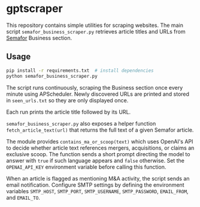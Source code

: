 # gptscraper

This repository contains simple utilities for scraping websites. The main script `semafor_business_scraper.py` retrieves article titles and URLs from [Semafor](https://www.semafor.com/) Business section.

## Usage

```bash
pip install -r requirements.txt  # install dependencies
python semafor_business_scraper.py
```

The script runs continuously, scraping the Business section once every minute
using APScheduler. Newly discovered URLs are printed and stored in
`seen_urls.txt` so they are only displayed once.

Each run prints the article title followed by its URL.

`semafor_business_scraper.py` also exposes a helper function `fetch_article_text(url)`
that returns the full text of a given Semafor article.

The module provides `contains_ma_or_scoop(text)` which uses OpenAI's API to
decide whether article text references mergers, acquisitions, or claims an
exclusive scoop. The function sends a short prompt directing the model to
answer with `true` if such language appears and `false` otherwise. Set the
`OPENAI_API_KEY` environment variable before calling this function.

When an article is flagged as mentioning M&A activity, the script sends an
email notification. Configure SMTP settings by defining the environment
variables `SMTP_HOST`, `SMTP_PORT`, `SMTP_USERNAME`, `SMTP_PASSWORD`,
`EMAIL_FROM`, and `EMAIL_TO`.
